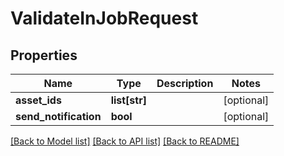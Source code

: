 # ValidateInJobRequest

## Properties
Name | Type | Description | Notes
------------ | ------------- | ------------- | -------------
**asset_ids** | **list[str]** |  | [optional] 
**send_notification** | **bool** |  | [optional] 

[[Back to Model list]](../README.md#documentation-for-models) [[Back to API list]](../README.md#documentation-for-api-endpoints) [[Back to README]](../README.md)

